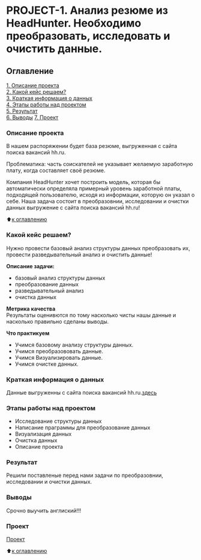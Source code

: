 # PROJECT-1. Анализ резюме из HeadHunter. Необходимо преобразовать, исследовать и очистить данные.

## Оглавление
[1. Описание проекта](https://github.com/AraratMar/student_data_science/blob/tree/main/homework/README.md#Описание_проекта)  
[2. Какой кейс решаем?](https://github.com/AraratMar/student_data_science/blob/tree/main/homework/README.md#Какой_кейс_решаем?)  
[3. Краткая информация о данных](https://github.com/AraratMar/student_data_science/blob/main/Project-1/Project-1.ipynb/tree/main/homework/README.md#Краткая_информация_о_данных)  
[4. Этапы работы над проектом](https://github.com/AraratMar/student_data_science/blob/tree/main/homework/README.md#Этапы_работы_над_проектом)  
[5. Результат](https://github.com/AraratMar/student_data_science/blob/tree/main/homework/README.md#Результат)  
[6. Выводы](https://github.com/AraratMar/student_data_science/blob/main/Project-1/Project-1.ipynb/tree/main/homework/README.md#Выводы)
[7. Проект](https://github.com/AraratMar/student_data_science/blob/tree/main/homework/README.md#Проект)



### Описание проекта
В нашем распоряжении будет база резюме, выгруженная с сайта поиска вакансий hh.ru.

Проблематика: часть соискателей не указывает желаемую заработную плату, когда составляет своё резюме.

Компания HeadHunter хочет построить модель, которая бы автоматически определяла примерный уровень заработной платы, подходящей пользователю, исходя из информации, которую он указал о себе. Наша задача состоит в преобразовнии, исследовании и очистки данных выгружение с сайта поиска вакансий hh.ru!

:arrow_up:[к оглавлению](https://github.com/AraratMar/student_data_science/blob/tree/main/homework/README.md#Оглавление)


### Какой кейс решаем?
Нужно провести базовый анализ структуры данных преобразовать их, провести разведывательный анализ и очистить данные!

**Описание задачи:**
- базовый анализ структуры данных
- преобразование данных
- разведывательный анализ
- очистка данных

**Метрика качества**  
Результаты оценивются по тому насколько чисты нашы данные и насколько правильно сделаны выводы.

**Что практикуем**  
- Учимся базовому анализу структуры данных.
- Учимся преобразововать данные.
- Учимся Визуализировать данные.
- Учимся очистке данных. 
### Краткая информация о данных
Данные выгруженны с сайта поиска вакансий hh.ru.[здесь](https://drive.google.com/file/d/1Kb78mAWYKcYlellTGhIjPI-bCcKbGuTn/view)

### Этапы работы над проектом
- Исследование структуры данных
- Написание праграммы для преобразование данных
- Визуализация данных
- Очистка данных
- Описание проекта

### Результат  
Решили поставленые перед нами задачи по преобразовнии, исследовании и очистки данных.

### Выводы  
Срочно выучить англиский!!!

### Проект
[Проект](https://github.com/AraratMar/student_data_science/blob/tree/main/homework/README.md#Проект)

:arrow_up:[к оглавлению](https://github.com/AraratMar/student_data_science/blob/tree/main/homework/README.md#Оглавление)
